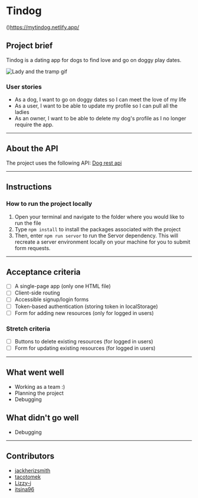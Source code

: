 # Tindog
()https://mytindog.netlify.app/

## Project brief

Tindog is a dating app for dogs to find love and go on doggy play dates.

![Lady and the tramp gif](https://media.giphy.com/media/x28cIQSn19Tbi/giphy.gif)

### User stories

- As a dog, I want to go on doggy dates so I can meet the love of my life
- As a user, I want to be able to update my profile so I can pull all the ladies
- As an owner, I want to be able to delete my dog's profile as I no longer require the app.

---

## About the API

The project uses the following API: [Dog rest api](https://github.com/oliverjam/dog-rest-api)

---

## Instructions

### How to run the project locally

1. Open your terminal and navigate to the folder where you would like to run the file
2. Type `npm install` to install the packages associated with the project
3. Then, enter `npm run servor` to run the Servor dependency. This will recreate a server environment locally on your machine for you to submit form requests.

---

## Acceptance criteria

- [ ] A single-page app (only one HTML file)
- [ ] Client-side routing
- [ ] Accessible signup/login forms
- [ ] Token-based authentication (storing token in localStorage)
- [ ] Form for adding new resources (only for logged in users)

### Stretch criteria

- [ ] Buttons to delete existing resources (for logged in users)
- [ ] Form for updating existing resources (for logged in users)

---

## What went well

- Working as a team :)
- Planning the project
- Debugging

## What didn't go well

- Debugging

---

## Contributors

- [jackherizsmith](https://github.com/jackherizsmith)
- [tacotomek](https://github.com/tacotoemeck)
- [Lizzy-j](https://github.com/Lizzy-j)
- [itsina96](https://github.com/itsina96)

